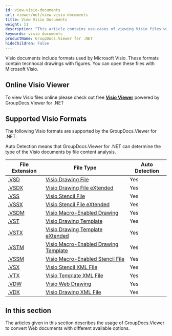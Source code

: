 ```yaml
---
id: view-visio-documents
url: viewer/net/view-visio-documents
title: View Visio Documents
weight: 11
description: "This article contains use-cases of viewing Visio files with GroupDocs.Viewer within your .NET applications."
keywords: visio documents
productName: GroupDocs.Viewer for .NET
hideChildren: False
---
```

Visio documents include formats used by Microsoft Visio. These formats contain tecnhocal drawings with figures. 
You can open these files with Microsoft Visio.

## Online Visio Viewer

To view Visio files online please check out free **[Visio Viewer](https://products.groupdocs.app/viewer/visio)** powered by GroupDocs.Viewer for .NET

## Supported Visio Formats

The following Visio formats are supported by the GroupDocs.Viewer for .NET.

Auto Detection means that GroupDocs.Viewer for .NET can determine the type of the Visio documents by file content analysis.

| File Extension | File Type | Auto Detection |
| --- | --- | --- |
|[.VSD](https://fileinfo.com/extension/vsd) | [Visio Drawing File](https://fileinfo.com/extension/vsd/) | Yes |
|[.VSDX](https://fileinfo.com/extension/vsd) | [Visio Drawing File eXtended](https://fileinfo.com/extension/vsd/) | Yes |
|[.VSS](https://fileinfo.com/extension/vss) | [Visio Stencil File](https://fileinfo.com/extension/vss/) | Yes |
|[.VSSX](https://fileinfo.com/extension/vssx) | [Visio Stencil File eXtended](https://fileinfo.com/extension/vssx) |Yes |
|[.VSDM](https://fileinfo.com/extension/vsdm) | [Visio Macro-Enabled Drawing](https://fileinfo.com/extension/vsdm) |Yes |
|[.VST](https://fileinfo.com/extension/vst#visio_drawing_template) | [Visio Drawing Template](https://fileinfo.com/extension/vst#visio_drawing_template) | Yes | Yes |
|[.VSTX](https://fileinfo.com/extension/vstx) | [Visio Drawing Template eXtended](https://fileinfo.com/extension/vstx) | Yes |
|[.VSTM](https://fileinfo.com/extension/vstm) | [Visio Macro-Enabled Drawing Template](https://fileinfo.com/extension/vstm) | Yes |
|[.VSSM](https://fileinfo.com/extension/vssm) | [Visio Macro-Enabled Stencil File](https://fileinfo.com/extension/vssm) | Yes |
|[.VSX](https://fileinfo.com/extension/vsx) | [Visio Stencil XML File](https://fileinfo.com/extension/vsx) | Yes |
|[.VTX](https://fileinfo.com/extension/vtx#visio_template_xml_file) | [Visio Template XML File](https://fileinfo.com/extension/vtx#visio_template_xml_file) | Yes |
|[.VDW](https://fileinfo.com/extension/vdw) | [Visio Web Drawing](https://fileinfo.com/extension/vdw) | Yes |
|[.VDX](https://fileinfo.com/extension/vdx#visio_drawing_xml_file) | [Visio Drawing XML File](https://fileinfo.com/extension/vdx#visio_drawing_xml_file) | Yes |

## In this section

The articles given in this section describes the usage of GroupDocs.Viewer to convert Web documents with different available options.
